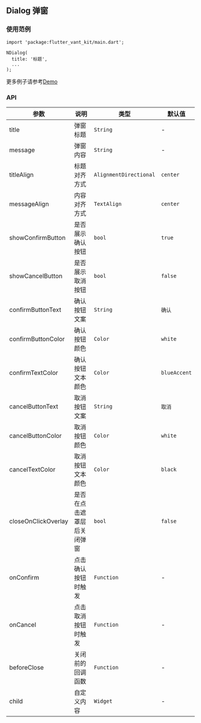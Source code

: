 ## Dialog 弹窗

### 使用范例

```
import 'package:flutter_vant_kit/main.dart';

NDialog(
  title: '标题',
  ...
);
```

更多例子请参考[Demo](../example/lib/routes/demoDialog.dart)

### API

| 参数  | 说明  | 类型  | 默认值  |
| ------------ | ------------ | ------------ | ------------ |
| title | 弹窗标题 | `String` | - |
| message | 弹窗内容 | `String` | - |
| titleAlign | 标题对齐方式 | `AlignmentDirectional` | `center` |
| messageAlign | 内容对齐方式 | `TextAlign` | `center` |
| showConfirmButton | 是否展示确认按钮 | `bool` | `true` |
| showCancelButton | 是否展示取消按钮 | `bool` | `false` |
| confirmButtonText | 确认按钮文案 | `String` | `确认` |
| confirmButtonColor | 确认按钮颜色 | `Color` | `white` |
| confirmTextColor | 确认按钮文本颜色 | `Color` | `blueAccent` |
| cancelButtonText | 取消按钮文案 | `String` | `取消` |
| cancelButtonColor | 取消按钮颜色 | `Color` | `white` |
| cancelTextColor | 取消按钮文本颜色 | `Color` | `black` |
| closeOnClickOverlay | 是否在点击遮罩层后关闭弹窗 | `bool` | `false` |
| onConfirm | 点击确认按钮时触发 | `Function` | - |
| onCancel | 点击取消按钮时触发 | `Function` | - |
| beforeClose | 关闭前的回调函数 | `Function` | - |
| child | 自定义内容 | `Widget` | - |
